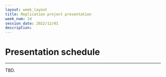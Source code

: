 ```yaml
---
layout: week_layout
title: Replication project presentation
week_num: 14
session_date: 2022/12/01
description:
---
```


<!-- 
due: <a href="https://amgps.jima.me/assignments/#4-replication-project">Presentation of replication (10 pts); verification report (10 pts); replication report (final, due the following week; 20 pts)</a>
 -->

# Presentation schedule
---

TBD.